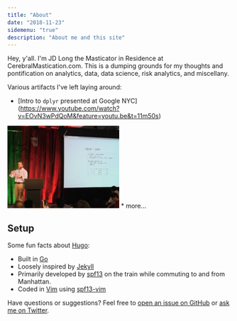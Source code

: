 ```yaml
---
title: "About"
date: "2018-11-23"
sidemenu: "true"
description: "About me and this site"
---
```


Hey, y'all. I'm JD Long the Masticator in Residence at CerebralMastication.com. This is a dumping grounds for my thoughts and pontification on analytics, data, data science, risk analytics, and miscellany. 

Various artifacts I've left laying around:

* [Intro to `dplyr` presented at Google NYC] (https://www.youtube.com/watch?v=EOvN3wPdQoM&feature=youtu.be&t=11m50s)
<img src="/./about_files/Tidy_by_Nature.png" alt="Tidy By Nature at Google NYC" width="50%"/>
* more... 

## Setup

Some fun facts about [Hugo](http://gohugo.io/):

* Built in [Go](http://golang.org/)
* Loosely inspired by [Jekyll](http://jekyllrb.com/)
* Primarily developed by [spf13](http://spf13.com/) on the train while commuting to and from Manhattan.
* Coded in [Vim](http://vim.org) using [spf13-vim](http://vim.spf13.com/)

Have questions or suggestions? Feel free to [open an issue on GitHub](https://github.com/spf13/hugo/issues/new) or [ask me on Twitter](https://twitter.com/spf13).

